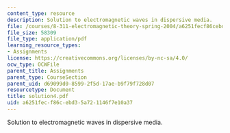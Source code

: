 ```yaml
---
content_type: resource
description: Solution to electromagnetic waves in dispersive media.
file: /courses/8-311-electromagnetic-theory-spring-2004/a6251fecf86cebd35a721146f7e10a37_solution4.pdf
file_size: 58309
file_type: application/pdf
learning_resource_types:
- Assignments
license: https://creativecommons.org/licenses/by-nc-sa/4.0/
ocw_type: OCWFile
parent_title: Assignments
parent_type: CourseSection
parent_uid: d69099d0-8599-2f5d-17ae-b9f79f728d07
resourcetype: Document
title: solution4.pdf
uid: a6251fec-f86c-ebd3-5a72-1146f7e10a37
---
```

Solution to electromagnetic waves in dispersive media.